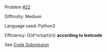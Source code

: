Problem [#22](https://leetcode.com/problems/generate-parentheses/)

Difficulty: Medium

Language used: Python3

Efficiency: O(4^n/sqrt(n)) **according to leetcode**

See [Code Submission](https://leetcode.com/problems/generate-parentheses/submissions/858333122/)